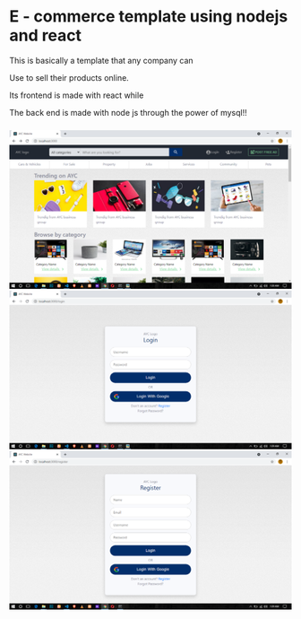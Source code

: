 ﻿# E - commerce template using nodejs and react

This is basically a template that any company can 

Use to sell their products online.



Its frontend is made with react while 

The back end is made with node js through the power of mysql!!
#####

![Output 1](https://github.com/Wanziro/ayc-business-group-ltd/blob/master/public/assets/img/result1.png)
![Output 2](https://github.com/Wanziro/ayc-business-group-ltd/blob/master/public/assets/img/result2.png)
![Output 3](https://github.com/Wanziro/ayc-business-group-ltd/blob/master/public/assets/img/result3.png)